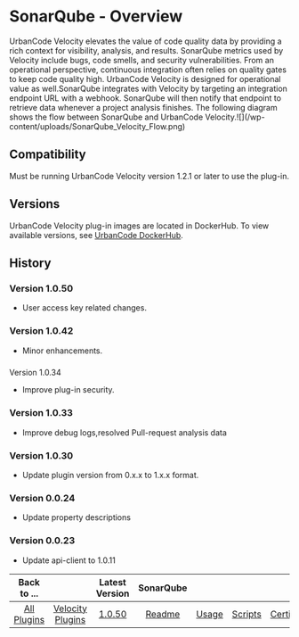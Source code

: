 
# SonarQube - Overview

UrbanCode Velocity elevates the value of code quality data by providing a rich context for visibility,
analysis, and results. SonarQube metrics used by Velocity include bugs, code smells, and security vulnerabilities. From
an operational perspective, continuous integration often relies on quality gates to keep code quality high. UrbanCode
Velocity is designed for operational value as well.SonarQube integrates with Velocity by targeting an integration
endpoint URL with a webhook. SonarQube will then notify that endpoint to retrieve data whenever a project analysis
finishes. The following diagram shows the flow between SonarQube and UrbanCode Velocity.![](/wp-
content/uploads/SonarQube_Velocity_Flow.png)

## Compatibility

Must be running UrbanCode Velocity version 1.2.1 or later to use the plug-in.

## Versions

UrbanCode Velocity plug-in images are located in DockerHub. To view available versions, see [UrbanCode DockerHub](https://hub.docker.com/r/urbancode/ucv-ext-sonarqube/tags).

## History

### Version 1.0.50

* User access key related changes.

### Version 1.0.42

* Minor enhancements.

###
Version 1.0.34

* Improve plug-in security.

### Version 1.0.33

* Improve debug logs,resolved Pull-request analysis data

### Version 1.0.30

* Update plugin version from 0.x.x to 1.x.x format.

### Version 0.0.24

* Update property descriptions

### Version 0.0.23

* Update api-client to 1.0.11


|Back to ...||Latest Version|SonarQube |||||
| :---: | :---: | :---: | :---: | :---: | :---: | :---: | :---: |
|[All Plugins](../../index.md)|[Velocity Plugins](../README.md)|[1.0.50](https://raw.githubusercontent.com/UrbanCode/IBM-UCV-PLUGINS/main/files/ucv-ext-sonarqube/ucv-ext-sonarqube-1.0.50.tar.zip)|[Readme](README.md)|[Usage](usage.md)|[Scripts](scripts.md)|[Certificate](certificate.md)|[Downloads](downloads.md)|
